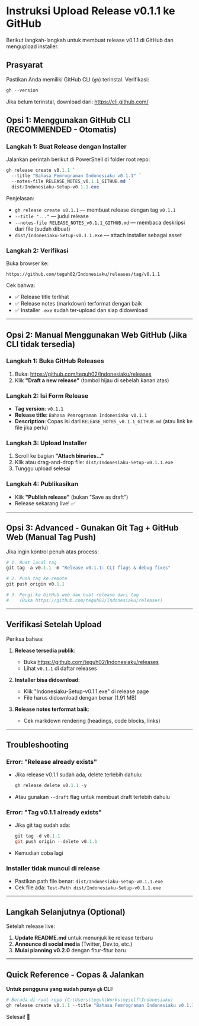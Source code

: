 # Instruksi Upload Release v0.1.1 ke GitHub

Berikut langkah-langkah untuk membuat release v0.1.1 di GitHub dan mengupload installer.

## Prasyarat

Pastikan Anda memiliki GitHub CLI (`gh`) terinstal. Verifikasi:

```powershell
gh --version
```

Jika belum terinstal, download dari: https://cli.github.com/

## Opsi 1: Menggunakan GitHub CLI (RECOMMENDED - Otomatis)

### Langkah 1: Buat Release dengan Installer

Jalankan perintah berikut di PowerShell di folder root repo:

```powershell
gh release create v0.1.1 `
  --title "Bahasa Pemrograman Indonesiaku v0.1.1" `
  --notes-file RELEASE_NOTES_v0.1.1_GITHUB.md `
  dist/Indonesiaku-Setup-v0.1.1.exe
```

Penjelasan:
- `gh release create v0.1.1` — membuat release dengan tag `v0.1.1`
- `--title "..."` — judul release
- `--notes-file RELEASE_NOTES_v0.1.1_GITHUB.md` — membaca deskripsi dari file (sudah dibuat)
- `dist/Indonesiaku-Setup-v0.1.1.exe` — attach installer sebagai asset

### Langkah 2: Verifikasi

Buka browser ke:
```
https://github.com/teguh02/Indonesiaku/releases/tag/v0.1.1
```

Cek bahwa:
- ✅ Release title terlihat
- ✅ Release notes (markdown) terformat dengan baik
- ✅ Installer `.exe` sudah ter-upload dan siap didownload

---

## Opsi 2: Manual Menggunakan Web GitHub (Jika CLI tidak tersedia)

### Langkah 1: Buka GitHub Releases

1. Buka: https://github.com/teguh02/Indonesiaku/releases
2. Klik **"Draft a new release"** (tombol hijau di sebelah kanan atas)

### Langkah 2: Isi Form Release

- **Tag version**: `v0.1.1`
- **Release title**: `Bahasa Pemrograman Indonesiaku v0.1.1`
- **Description**: Copas isi dari `RELEASE_NOTES_v0.1.1_GITHUB.md` (atau link ke file jika perlu)

### Langkah 3: Upload Installer

1. Scroll ke bagian **"Attach binaries..."**
2. Klik atau drag-and-drop file: `dist/Indonesiaku-Setup-v0.1.1.exe`
3. Tunggu upload selesai

### Langkah 4: Publikasikan

- Klik **"Publish release"** (bukan "Save as draft")
- Release sekarang live! ✅

---

## Opsi 3: Advanced - Gunakan Git Tag + GitHub Web (Manual Tag Push)

Jika ingin kontrol penuh atas process:

```powershell
# 1. Buat local tag
git tag -a v0.1.1 -m "Release v0.1.1: CLI flags & debug fixes"

# 2. Push tag ke remote
git push origin v0.1.1

# 3. Pergi ke GitHub web dan buat release dari tag
#    (Buka https://github.com/teguh02/Indonesiaku/releases)
```

---

## Verifikasi Setelah Upload

Periksa bahwa:

1. **Release tersedia publik**:
   - Buka https://github.com/teguh02/Indonesiaku/releases
   - Lihat `v0.1.1` di daftar releases

2. **Installer bisa didownload**:
   - Klik "Indonesiaku-Setup-v0.1.1.exe" di release page
   - File harus didownload dengan benar (1.91 MB)

3. **Release notes terformat baik**:
   - Cek markdown rendering (headings, code blocks, links)

---

## Troubleshooting

### Error: "Release already exists"
- Jika release v0.1.1 sudah ada, delete terlebih dahulu:
  ```powershell
  gh release delete v0.1.1 -y
  ```
- Atau gunakan `--draft` flag untuk membuat draft terlebih dahulu

### Error: "Tag v0.1.1 already exists"
- Jika git tag sudah ada:
  ```powershell
  git tag -d v0.1.1
  git push origin --delete v0.1.1
  ```
- Kemudian coba lagi

### Installer tidak muncul di release
- Pastikan path file benar: `dist/Indonesiaku-Setup-v0.1.1.exe`
- Cek file ada: `Test-Path dist/Indonesiaku-Setup-v0.1.1.exe`

---

## Langkah Selanjutnya (Optional)

Setelah release live:

1. **Update README.md** untuk menunjuk ke release terbaru
2. **Announce di social media** (Twitter, Dev.to, etc.)
3. **Mulai planning v0.2.0** dengan fitur-fitur baru

---

## Quick Reference - Copas & Jalankan

**Untuk pengguna yang sudah punya `gh` CLI:**

```powershell
# Berada di root repo (C:\Users\teguh\Works\myself\Indonesiaku)
gh release create v0.1.1 --title "Bahasa Pemrograman Indonesiaku v0.1.1" --notes-file RELEASE_NOTES_v0.1.1_GITHUB.md dist/Indonesiaku-Setup-v0.1.1.exe
```

Selesai! 🎉
